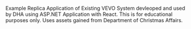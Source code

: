 Example Replica Application of Existing VEVO System devleoped and used by DHA using ASP.NET Application with React. This is for educational purposes only. Uses assets gained from Department of Christmas Affairs.
